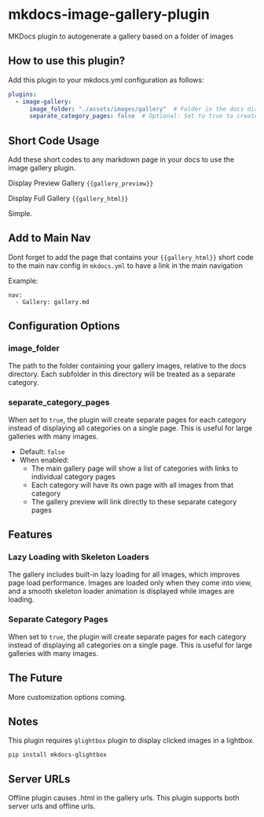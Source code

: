 # mkdocs-image-gallery-plugin
MKDocs plugin to autogenerate a gallery based on a folder of images

## How to use this plugin?

Add this plugin to your mkdocs.yml configuration as follows:

``` yml
plugins:
  - image-gallery:
      image_folder: "./assets/images/gallery"  # Folder in the docs directory containing images
      separate_category_pages: false  # Optional: Set to true to create separate pages for each category
```

## Short Code Usage

Add these short codes to any markdown page in your docs to use the image gallery plugin.

Display Preview Gallery
`{{gallery_preview}}`

Display Full Gallery
`{{gallery_html}}`

Simple.

## Add to Main Nav

Dont forget to add the page that contains your `{{gallery_html}}` short code to the main nav config in `mkdocs.yml` to have a link in the main navigation

Example:

```
nav:
  - Gallery: gallery.md
```

## Configuration Options

### image_folder
The path to the folder containing your gallery images, relative to the docs directory. Each subfolder in this directory will be treated as a separate category.

### separate_category_pages
When set to `true`, the plugin will create separate pages for each category instead of displaying all categories on a single page. This is useful for large galleries with many images.

- Default: `false`
- When enabled:
  - The main gallery page will show a list of categories with links to individual category pages
  - Each category will have its own page with all images from that category
  - The gallery preview will link directly to these separate category pages

## Features

### Lazy Loading with Skeleton Loaders
The gallery includes built-in lazy loading for all images, which improves page load performance. Images are loaded only when they come into view, and a smooth skeleton loader animation is displayed while images are loading.

### Separate Category Pages
When set to `true`, the plugin will create separate pages for each category instead of displaying all categories on a single page. This is useful for large galleries with many images.

## The Future

More customization options coming.


## Notes

This plugin requires `glightbox` plugin to display clicked images in a lightbox.

`pip install mkdocs-glightbox`

## Server URLs

Offline plugin causes .html in the gallery urls. This plugin supports both server urls and offline urls.